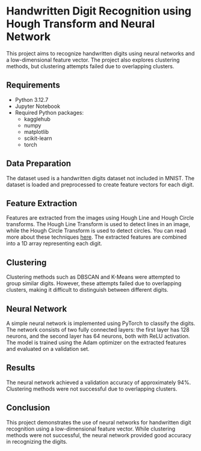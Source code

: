 # Handwritten Digit Recognition using Hough Transform and Neural Network

This project aims to recognize handwritten digits using neural networks and a low-dimensional feature vector. The project also explores clustering methods, but clustering attempts failed due to overlapping clusters.

## Requirements

- Python 3.12.7
- Jupyter Notebook
- Required Python packages:
  - kagglehub
  - numpy
  - matplotlib
  - scikit-learn
  - torch

## Data Preparation

The dataset used is a handwritten digits dataset not included in MNIST. The dataset is loaded and preprocessed to create feature vectors for each digit.

## Feature Extraction

Features are extracted from the images using Hough Line and Hough Circle transforms. The Hough Line Transform is used to detect lines in an image, while the Hough Circle Transform is used to detect circles. You can read more about these techniques [here](https://en.wikipedia.org/wiki/Hough_transform). The extracted features are combined into a 1D array representing each digit.

## Clustering

Clustering methods such as DBSCAN and K-Means were attempted to group similar digits. However, these attempts failed due to overlapping clusters, making it difficult to distinguish between different digits.

## Neural Network

A simple neural network is implemented using PyTorch to classify the digits. The network consists of two fully connected layers: the first layer has 128 neurons, and the second layer has 64 neurons, both with ReLU activation. The model is trained using the Adam optimizer on the extracted features and evaluated on a validation set.

## Results

The neural network achieved a validation accuracy of approximately 94%. Clustering methods were not successful due to overlapping clusters.

## Conclusion

This project demonstrates the use of neural networks for handwritten digit recognition using a low-dimensional feature vector. While clustering methods were not successful, the neural network provided good accuracy in recognizing the digits.